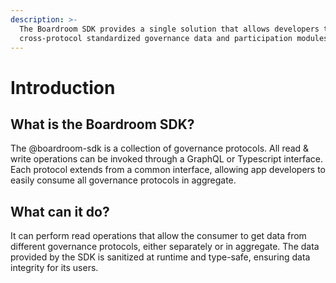```yaml
---
description: >-
  The Boardroom SDK provides a single solution that allows developers to display
  cross-protocol standardized governance data and participation modules.
---
```


# Introduction

## What is the Boardroom SDK?

The @boardroom-sdk is a collection of governance protocols. All read & write operations can be invoked through a GraphQL or Typescript interface. Each protocol extends from a common interface, allowing app developers to easily consume all governance protocols in aggregate.

## What can it do?

It can perform read operations that allow the consumer to get data from different governance protocols, either separately or in aggregate. The data provided by the SDK is sanitized at runtime and type-safe, ensuring data integrity for its users.





